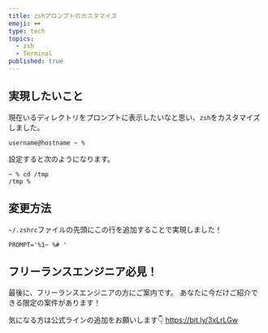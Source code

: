 ```yaml
---
title: zshプロンプトのカスタマイズ
emoji: 🕶️
type: tech
topics: 
  - zsh
  - Terminal
published: true
---
```


## 実現したいこと
現在いるディレクトリをプロンプトに表示したいなと思い、`zsh`をカスタマイズしました。

    username@hostname ~ % 

設定すると次のようになります。

    ~ % cd /tmp
    /tmp % 

## 変更方法
`~/.zshrc`ファイルの先頭にこの行を追加することで実現しました！

    PROMPT='%1~ %# '


## フリーランスエンジニア必見！

最後に、フリーランスエンジニアの方にご案内です。
あなたに今だけご紹介できる限定の案件があります！

気になる方は公式ラインの追加をお願いします👇
https://bit.ly/3xLrLGw